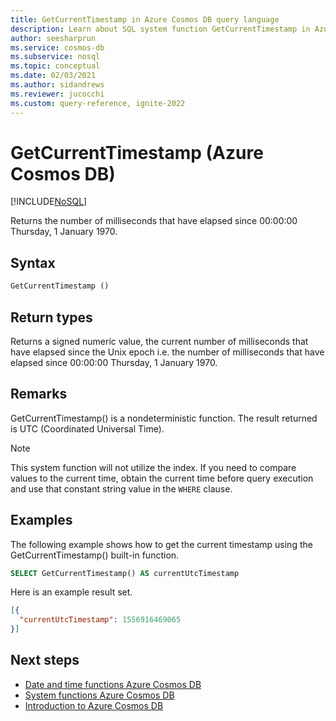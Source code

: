 ```yaml
---
title: GetCurrentTimestamp in Azure Cosmos DB query language
description: Learn about SQL system function GetCurrentTimestamp in Azure Cosmos DB.
author: seesharprun
ms.service: cosmos-db
ms.subservice: nosql
ms.topic: conceptual
ms.date: 02/03/2021
ms.author: sidandrews
ms.reviewer: jucocchi
ms.custom: query-reference, ignite-2022
---
```

# GetCurrentTimestamp (Azure Cosmos DB)
[!INCLUDE[NoSQL](../../includes/appliesto-nosql.md)]

 Returns the number of milliseconds that have elapsed since 00:00:00 Thursday, 1 January 1970.
  
## Syntax
  
```sql
GetCurrentTimestamp ()  
```  
  
## Return types
  
Returns a signed numeric value, the current number of milliseconds that have elapsed since the Unix epoch i.e. the number of milliseconds that have elapsed since 00:00:00 Thursday, 1 January 1970.

## Remarks

GetCurrentTimestamp() is a nondeterministic function. The result returned is UTC (Coordinated Universal Time).

> [!NOTE]
> This system function will not utilize the index. If you need to compare values to the current time, obtain the current time before query execution and use that constant string value in the `WHERE` clause.

## Examples
  
  The following example shows how to get the current timestamp using the GetCurrentTimestamp() built-in function.
  
```sql
SELECT GetCurrentTimestamp() AS currentUtcTimestamp
```  
  
 Here is an example result set.
  
```json
[{
  "currentUtcTimestamp": 1556916469065
}]  
```

## Next steps

- [Date and time functions Azure Cosmos DB](system-functions.yml)
- [System functions Azure Cosmos DB](system-functions.yml)
- [Introduction to Azure Cosmos DB](../../introduction.md)

